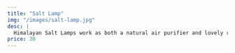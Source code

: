 ```yaml
---
title: "Salt Lamp"
img: "/images/salt-lamp.jpg"
desc: |
  Himalayan Salt Lamps work as both a natural air purifier and lovely room brightener. Ions emitted from the lamp cleanse the air and relieve symptoms of asthma and allergies.
price: 30
---
```

